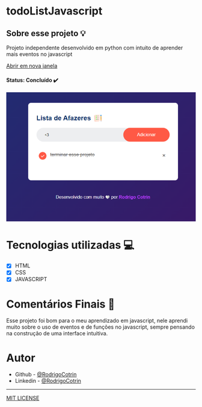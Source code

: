 # todoListJavascript

## Sobre esse projeto 💡


Projeto independente desenvolvido em python com intuito de aprender mais eventos no javascript

<a href="https://listadeafazerescotrin.vercel.app" id="link">Abrir em nova janela</a>

<script>
document.getElementById('link').addEventListener('click', function(event) {
    event.preventDefault(); // Evita que o link seja aberto normalmente
    window.open(this.href, '_blank'); // Abre o link em uma nova janela
});
</script>


#### <strong>Status: </strong>Concluído ✔️

![ImagemProjeto](todolistjavascriptimagem.png)

# Tecnologias utilizadas 💻


- [X] HTML
- [X] CSS
- [X] JAVASCRIPT

# Comentários Finais 🎂

Esse projeto foi bom para o meu aprendizado em javascript, nele aprendi muito sobre o uso de eventos e de funções no javascript, sempre pensando na construção de uma interface intuitiva.

# Autor

- Github - [@RodrigoCotrin](https://github.com/RodrigoCotrin/)
- Linkedin - [@RodrigoCotrin](https://www.linkedin.com/in/rodrigocotrin/)

***
[MIT LICENSE](https://github.com/RodrigoCotrin/todoListJavascript/blob/main/LICENSE)
